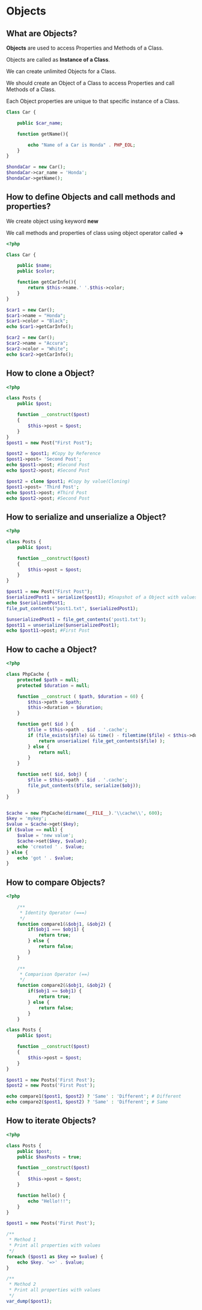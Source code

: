 # Objects

## What are Objects?

**Objects** are used to access Properties and Methods of a Class.

Objects are called as **Instance of a Class**.

We can create unlimited Objects for a Class.

We should create an Object of a Class to access Properties and call Methods of a Class.

Each Object properties are unique to that specific instance of a Class.

```php
Class Car {

    public $car_name;

    function getName(){

        echo "Name of a Car is Honda" . PHP_EOL;
    }
}

$hondaCar = new Car();
$hondaCar->car_name = 'Honda';
$hondaCar->getName();
```

## How to define Objects and call methods and properties?

We create object using keyword **new**

We call methods and properties of class using object operator called **->**

```php
<?php

Class Car {

    public $name;
    public $color;

    function getCarInfo(){
        return $this->name.' '.$this->color;
    }
}

$car1 = new Car();
$car1->name = "Honda";
$car1->color = "Black";
echo $car1->getCarInfo();

$car2 = new Car();
$car2->name = "Accura";
$car2->color = "White";
echo $car2->getCarInfo();
```

## How to clone a Object?

```php
<?php

class Posts {
    public $post;

    function __construct($post)
    {
        $this->post = $post;
    }
}
$post1 = new Post("First Post");

$post2 = $post1; #Copy by Reference
$post1->post= 'Second Post';
echo $post1->post; #Second Post
echo $post2->post; #Second Post

$post2 = clone $post1; #Copy by value(Cloning)
$post1->post= 'Third Post';
echo $post1->post; #Third Post
echo $post2->post; #Second Post
```

## How to serialize and unserialize a Object?

```php
<?php

class Posts {
    public $post;

    function __construct($post)
    {
        $this->post = $post;
    }
}

$post1 = new Post("First Post");
$serializedPost1 = serialize($post1); #Snapshot of a Object with values
echo $serializedPost1;
file_put_contents("post1.txt", $serializedPost1);

$unserializedPost1 = file_get_contents('post1.txt');
$post11 = unserialize($unserializedPost1);
echo $post11->post; #First Post
```

## How to cache a Object?

```php
<?php

class PhpCache {
    protected $path = null;
    protected $duration = null;

    function __construct ( $path, $duration = 60) {
        $this->path = $path;
        $this->duration = $duration;
    }

    function get( $id ) {
        $file = $this->path . $id . '.cache';
        if (file_exists($file) && time() - filemtime($file) < $this->duration) {
            return unserialize( file_get_contents($file) );
        } else {
            return null;
        }
    }

    function set( $id, $obj) {
        $file = $this->path . $id . '.cache';
        file_put_contents($file, serialize($obj));
    }
}


$cache = new PhpCache(dirname(__FILE__).'\\cache\\', 600);
$key = 'mykey';
$value = $cache->get($key);
if ($value == null) {
    $value = 'new value';
    $cache->set($key, $value);
    echo 'created ' . $value;
} else {
    echo 'got ' . $value;
}
```

## How to compare Objects?

```php
<?php

    /**
     * Identity Operator (===)
     */
    function compare1(&$obj1, &$obj2) {
        if($obj1 === $obj1) {
            return true;
        } else {
            return false;
        }
    }

    /**
     * Comparison Operator (==)
     */
    function compare2(&$obj1, &$obj2) {
        if($obj1 == $obj1) {
            return true;
        } else {
            return false;
        }
    }

class Posts {
    public $post;

    function __construct($post)
    {
        $this->post = $post;
    }
}

$post1 = new Posts('First Post');
$post2 = new Posts('First Post');

echo compare1($post1, $post2) ? 'Same' : 'Different'; # Different
echo compare2($post1, $post2) ? 'Same' : 'Different'; # Same
```

## How to iterate Objects?

```php
<?php

class Posts {
    public $post;
    public $hasPosts = true;

    function __construct($post)
    {
        $this->post = $post;
    }

    function hello() {
        echo "Hello!!!";
    }
}

$post1 = new Posts('First Post');

/**
 * Method 1
 * Print all properties with values
 */
foreach ($post1 as $key => $value) {
    echo $key. '=>' . $value;
}

/**
 * Method 2
 * Print all properties with values
 */
var_dump($post1);
```